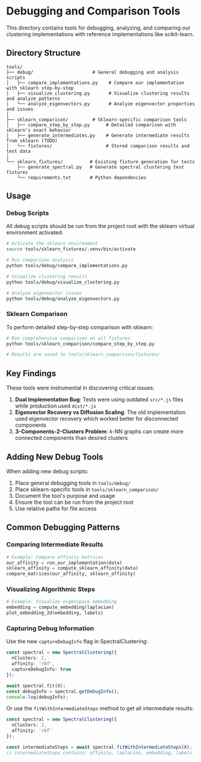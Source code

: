 # Debugging and Comparison Tools

This directory contains tools for debugging, analyzing, and comparing our clustering implementations with reference implementations like scikit-learn.

## Directory Structure

```
tools/
├── debug/                      # General debugging and analysis scripts
│   ├── compare_implementations.py    # Compare our implementation with sklearn step-by-step
│   ├── visualize_clustering.py       # Visualize clustering results and analyze patterns
│   └── analyze_eigenvectors.py       # Analyze eigenvector properties and issues
│
├── sklearn_comparison/         # Sklearn-specific comparison tools
│   ├── compare_step_by_step.py      # Detailed comparison with sklearn's exact behavior
│   ├── generate_intermediates.py    # Generate intermediate results from sklearn (TODO)
│   └── fixtures/                    # Stored comparison results and test data
│
└── sklearn_fixtures/          # Existing fixture generation for tests
    ├── generate_spectral.py   # Generate spectral clustering test fixtures
    └── requirements.txt       # Python dependencies
```

## Usage

### Debug Scripts

All debug scripts should be run from the project root with the sklearn virtual environment activated:

```bash
# Activate the sklearn environment
source tools/sklearn_fixtures/.venv/bin/activate

# Run comparison analysis
python tools/debug/compare_implementations.py

# Visualize clustering results
python tools/debug/visualize_clustering.py

# Analyze eigenvector issues
python tools/debug/analyze_eigenvectors.py
```

### Sklearn Comparison

To perform detailed step-by-step comparison with sklearn:

```bash
# Run comprehensive comparison on all fixtures
python tools/sklearn_comparison/compare_step_by_step.py

# Results are saved to tools/sklearn_comparison/fixtures/
```

## Key Findings

These tools were instrumental in discovering critical issues:

1. **Dual Implementation Bug**: Tests were using outdated `src/*.js` files while production used `dist/*.js`
2. **Eigenvector Recovery vs Diffusion Scaling**: The old implementation used eigenvector recovery which worked better for disconnected components
3. **3-Components-2-Clusters Problem**: k-NN graphs can create more connected components than desired clusters

## Adding New Debug Tools

When adding new debug scripts:

1. Place general debugging tools in `tools/debug/`
2. Place sklearn-specific tools in `tools/sklearn_comparison/`
3. Document the tool's purpose and usage
4. Ensure the tool can be run from the project root
5. Use relative paths for file access

## Common Debugging Patterns

### Comparing Intermediate Results

```python
# Example: Compare affinity matrices
our_affinity = run_our_implementation(data)
sklearn_affinity = compute_sklearn_affinity(data)
compare_matrices(our_affinity, sklearn_affinity)
```

### Visualizing Algorithmic Steps

```python
# Example: Visualize eigenspace embedding
embedding = compute_embedding(laplacian)
plot_embedding_2d(embedding, labels)
```

### Capturing Debug Information

Use the new `captureDebugInfo` flag in SpectralClustering:

```typescript
const spectral = new SpectralClustering({
  nClusters: 2,
  affinity: 'rbf',
  captureDebugInfo: true
});

await spectral.fit(X);
const debugInfo = spectral.getDebugInfo();
console.log(debugInfo);
```

Or use the `fitWithIntermediateSteps` method to get all intermediate results:

```typescript
const spectral = new SpectralClustering({
  nClusters: 2,
  affinity: 'rbf'
});

const intermediateSteps = await spectral.fitWithIntermediateSteps(X);
// intermediateSteps contains: affinity, laplacian, embedding, labels
```
